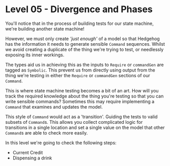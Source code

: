 # Level 05 - Divergence and Phases

You'll notice that in the process of building tests for our state machine,
we're building another state machine!

However, we must only create _'just enough'_ of a model so that Hedgehog has
the information it needs to generate sensible `Command` sequences. Whilst we
avoid creating a duplicate of the thing we're trying to test, or needlessly
exposing its inner workings.

The types aid us in achieving this as the inputs to `Require` or `commandGen`
are tagged as `Symbolic`. This prevent us from directly using output from the
thing we're testing in either the `Require` or `commandGen` sections of our
`Command`.

This is where state machine testing becomes a bit of an art. How will you
track the required knowledge about the thing you're testing so that you can
write sensible commands? Sometimes this may require implementing a `Command`
that examines and updates the model.

This style of `Command` would act as a 'transition'. Guiding the tests to
valid subsets of `Command`s. This allows you collect complicated logic for
transitions in a single location and set a single value on the model that
other `Command`s are able to check more easily.

In this level we're going to check the following steps:

* Current Credit
* Dispensing a drink
